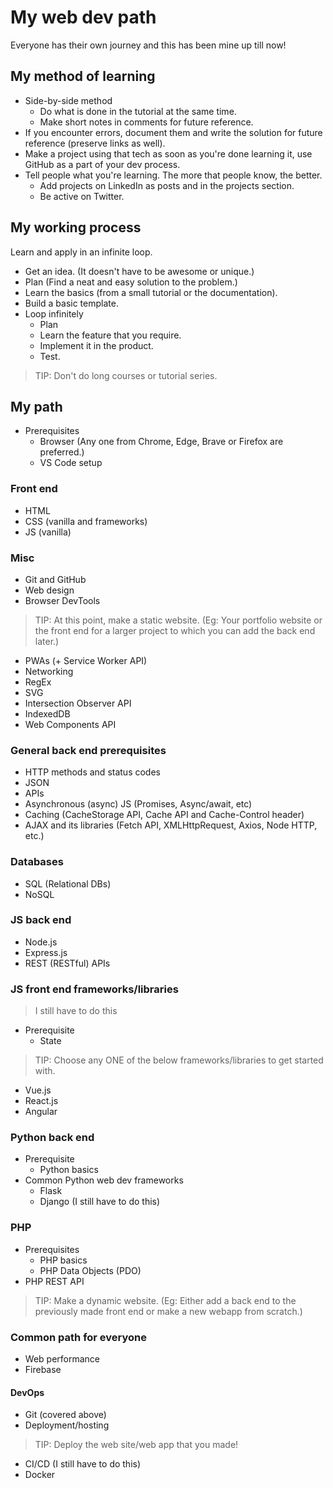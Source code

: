 # My web dev path

Everyone has their own journey and this has been mine up till now!

## My method of learning

- Side-by-side method
   - Do what is done in the tutorial at the same time.
   - Make short notes in comments for future reference.
- If you encounter errors, document them and write the solution for future reference (preserve links as well).
- Make a project using that tech as soon as you're done learning it, use GitHub as a part of your dev process.
- Tell people what you're learning. The more that people know, the better.
   - Add projects on LinkedIn as posts and in the projects section.
   - Be active on Twitter.

## My working process

Learn and apply in an infinite loop.

- Get an idea. (It doesn't have to be awesome or unique.)
- Plan (Find a neat and easy solution to the problem.)
- Learn the basics (from a small tutorial or the documentation).
- Build a basic template.
- Loop infinitely
   - Plan
   - Learn the feature that you require.
   - Implement it in the product.
   - Test.

> TIP: Don't do long courses or tutorial series.

## My path

- Prerequisites
   - Browser (Any one from Chrome, Edge, Brave or Firefox are preferred.)
   - VS Code setup

### Front end

- HTML
- CSS (vanilla and frameworks)
- JS (vanilla)

### Misc

- Git and GitHub
- Web design
- Browser DevTools

> TIP: At this point, make a static website. (Eg: Your portfolio website or the front end for a larger project to which you can add the back end later.)

- PWAs (+ Service Worker API)
- Networking
- RegEx
- SVG
- Intersection Observer API
- IndexedDB
- Web Components API

### General back end prerequisites

- HTTP methods and status codes
- JSON
- APIs
- Asynchronous (async) JS (Promises, Async/await, etc)
- Caching (CacheStorage API, Cache API and Cache-Control header)
- AJAX and its libraries (Fetch API, XMLHttpRequest, Axios, Node HTTP, etc.)

### Databases

- SQL (Relational DBs)
- NoSQL

### JS back end

- Node.js
- Express.js
- REST (RESTful) APIs

### JS front end frameworks/libraries

> I still have to do this

- Prerequisite
   - State

> TIP: Choose any ONE of the below frameworks/libraries to get started with.

- Vue.js
- React.js
- Angular

### Python back end

- Prerequisite
   - Python basics
- Common Python web dev frameworks
   - Flask
   - Django (I still have to do this)

### PHP

- Prerequisites
   - PHP basics
   - PHP Data Objects (PDO)
- PHP REST API

> TIP: Make a dynamic website. (Eg: Either add a back end to the previously made front end or make a new webapp from scratch.)

### Common path for everyone

- Web performance
- Firebase

#### DevOps

- Git (covered above)
- Deployment/hosting
      
> TIP: Deploy the web site/web app that you made!

- CI/CD (I still have to do this)
- Docker
